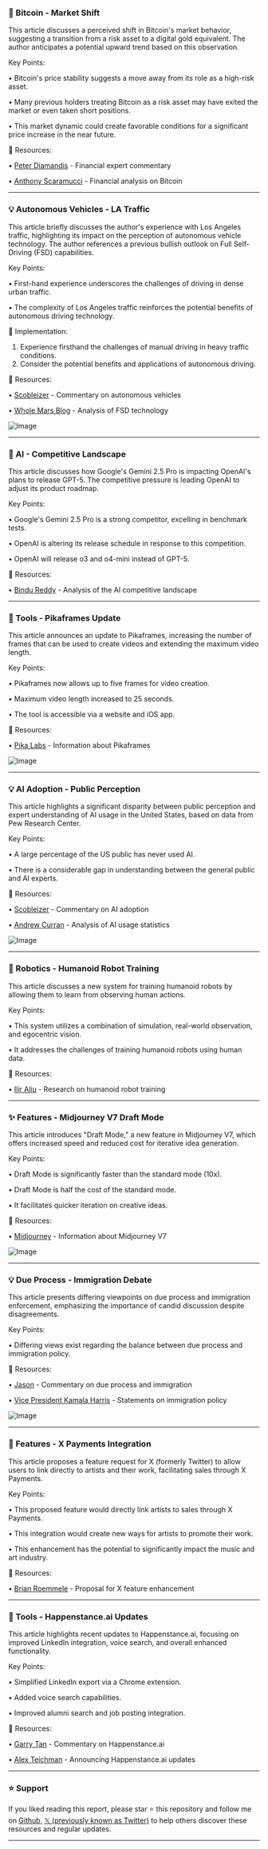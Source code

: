 ### 🤖 Bitcoin - Market Shift

This article discusses a perceived shift in Bitcoin's market behavior, suggesting a transition from a risk asset to a digital gold equivalent.  The author anticipates a potential upward trend based on this observation.

Key Points:

• Bitcoin's price stability suggests a move away from its role as a high-risk asset.


•  Many previous holders treating Bitcoin as a risk asset may have exited the market or even taken short positions.


• This market dynamic could create favorable conditions for a significant price increase in the near future.



🔗 Resources:

• [Peter Diamandis](https://x.com/PeterDiamandis) -  Financial expert commentary


• [Anthony Scaramucci](https://x.com/Scaramucci/status/1908173693890502882) -  Financial analysis on Bitcoin


---

### 💡 Autonomous Vehicles - LA Traffic

This article briefly discusses the author's experience with Los Angeles traffic, highlighting its impact on the perception of autonomous vehicle technology. The author references a previous bullish outlook on Full Self-Driving (FSD) capabilities.

Key Points:

•  First-hand experience underscores the challenges of driving in dense urban traffic.


• The complexity of Los Angeles traffic reinforces the potential benefits of autonomous driving technology.



🚀 Implementation:

1. Experience firsthand the challenges of manual driving in heavy traffic conditions.
2. Consider the potential benefits and applications of autonomous driving.



🔗 Resources:

• [Scobleizer](https://x.com/Scobleizer/status/1908273779245277694) -  Commentary on autonomous vehicles


• [Whole Mars Blog](https://x.com/WholeMarsBlog) -  Analysis of FSD technology


![Image](https://pbs.twimg.com/amplify_video_thumb/1908273607048126468/img/xVRhgeu2PBLQ5r7J.jpg)


---

### 🤖 AI - Competitive Landscape

This article discusses how Google's Gemini 2.5 Pro is impacting OpenAI's plans to release GPT-5. The competitive pressure is leading OpenAI to adjust its product roadmap.

Key Points:

• Google's Gemini 2.5 Pro is a strong competitor, excelling in benchmark tests.


• OpenAI is altering its release schedule in response to this competition.


• OpenAI will release o3 and o4-mini instead of GPT-5.



🔗 Resources:

• [Bindu Reddy](https://x.com/bindureddy/status/1908193837463617623) -  Analysis of the AI competitive landscape


---

### 🚀 Tools - Pikaframes Update

This article announces an update to Pikaframes, increasing the number of frames that can be used to create videos and extending the maximum video length.

Key Points:

• Pikaframes now allows up to five frames for video creation.


•  Maximum video length increased to 25 seconds.


•  The tool is accessible via a website and iOS app.



🔗 Resources:

• [Pika Labs](https://x.com/pika_labs/status/1907870726306287620) -  Information about Pikaframes


![Image](https://pbs.twimg.com/ext_tw_video_thumb/1907863146452148224/pu/img/6h2VIOMfAu88Z632.jpg)


---

### 💡 AI Adoption - Public Perception

This article highlights a significant disparity between public perception and expert understanding of AI usage in the United States, based on data from Pew Research Center.

Key Points:

• A large percentage of the US public has never used AI.


• There is a considerable gap in understanding between the general public and AI experts.



🔗 Resources:

• [Scobleizer](https://x.com/Scobleizer) - Commentary on AI adoption


• [Andrew Curran](https://x.com/AndrewCurran_/status/1907886417088553431) -  Analysis of AI usage statistics


![Image](https://pbs.twimg.com/media/GnoslgsaMAQhUnL?format=jpg&name=small)


---

### 🤖 Robotics - Humanoid Robot Training

This article discusses a new system for training humanoid robots by allowing them to learn from observing human actions.

Key Points:

• This system utilizes a combination of simulation, real-world observation, and egocentric vision.


• It addresses the challenges of training humanoid robots using human data.



🔗 Resources:

• [Ilir Aliu](https://x.com/IlirAliu_/status/1908073312732745834) -  Research on humanoid robot training


---

### ✨ Features - Midjourney V7 Draft Mode

This article introduces "Draft Mode," a new feature in Midjourney V7, which offers increased speed and reduced cost for iterative idea generation.

Key Points:

• Draft Mode is significantly faster than the standard mode (10x).


• Draft Mode is half the cost of the standard mode.


•  It facilitates quicker iteration on creative ideas.



🔗 Resources:

• [Midjourney](https://x.com/midjourney/status/1908012965678420091) -  Information about Midjourney V7


![Image](https://pbs.twimg.com/ext_tw_video_thumb/1908012785168166915/pu/img/KeEjSFUj-LqfImCx.jpg)


---

### 💡 Due Process -  Immigration Debate

This article presents differing viewpoints on due process and immigration enforcement, emphasizing the importance of candid discussion despite disagreements.

Key Points:

•  Differing views exist regarding the balance between due process and immigration policy.



🔗 Resources:

• [Jason](https://x.com/Jason/status/1907942325600579843) -  Commentary on due process and immigration


• [Vice President Kamala Harris](https://x.com/VP) -  Statements on immigration policy


![Image](https://pbs.twimg.com/ext_tw_video_thumb/1907816618421575680/pu/img/aWIp3ol7UF3QKnEy.jpg)


---

### 🚀 Features - X Payments Integration

This article proposes a feature request for X (formerly Twitter) to allow users to link directly to artists and their work, facilitating sales through X Payments.

Key Points:

• This proposed feature would directly link artists to sales through X Payments.


• This integration would create new ways for artists to promote their work.


•  This enhancement has the potential to significantly impact the music and art industry.



🔗 Resources:

• [Brian Roemmele](https://x.com/BrianRoemmele/status/1907940547215692007) -  Proposal for X feature enhancement


---

### 🚀 Tools - Happenstance.ai Updates

This article highlights recent updates to Happenstance.ai, focusing on improved LinkedIn integration, voice search, and overall enhanced functionality.

Key Points:

•  Simplified LinkedIn export via a Chrome extension.


•  Added voice search capabilities.


•  Improved alumni search and job posting integration.



🔗 Resources:

• [Garry Tan](https://x.com/garrytan) -  Commentary on Happenstance.ai


• [Alex Teichman](https://x.com/alex_teichman/status/1907873187565862912) -  Announcing Happenstance.ai updates


---

### ⭐️ Support

If you liked reading this report, please star ⭐️ this repository and follow me on [Github](https://github.com/Drix10), [𝕏 (previously known as Twitter)](https://x.com/DRIX_10_) to help others discover these resources and regular updates.

---